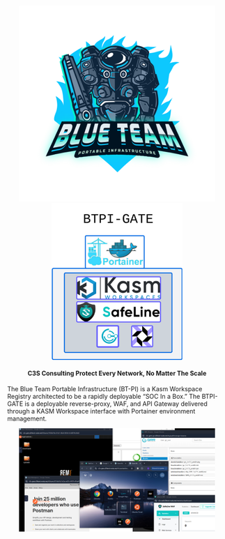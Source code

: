 <p align="center">
  <img src="/img/bt-pi-nobg.png" width="450" /> <img src="/img/BTPI-GATE.png" width="300" />
</p>

<h4 align="center">
  <strong>C3S Consulting</strong>
  Protect Every Network, No Matter The Scale
</h4>

The Blue Team Portable Infrastructure (BT-PI) is a Kasm Workspace Registry architected to be a rapidly deployable “SOC In a Box.” The BTPI-GATE is a deployable reverse-proxy, WAF, and API Gateway delivered through a KASM Workspace interface with Portainer environment management. 

<p align="center">
  <img src="/img/btpi-gate-demo.PNG" width="450" />
</p>
